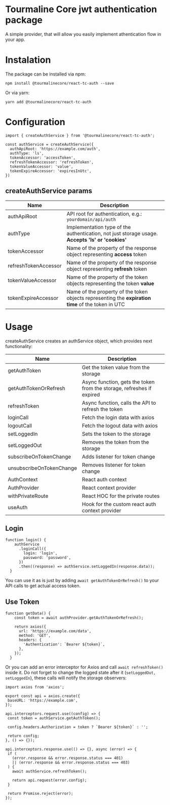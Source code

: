 # Tourmaline Core jwt authentication package

A simple provider, that will allow you easily implement athentication flow in your app.

# Instalation 

The package can be installed via npm:
```
npm install @tourmalinecore/react-tc-auth --save
```

Or via yarn:
```
yarn add @tourmalinecore/react-tc-auth
```

# Configuration  

```JS
import { createAuthService } from '@tourmalinecore/react-tc-auth';

const authService = createAuthService({
  authApiRoot: 'https://example.com/auth',
  authType: 'ls',
  tokenAccessor: 'accessToken',
  refreshTokenAccessor: 'refreshToken',
  tokenValueAccessor: 'value',
  tokenExpireAccessor: 'expiresInUtc',
})
```

## createAuthService params 

| Name | Description |
|-|-|
| authApiRoot | API root for authentication, e.g.: `yourdomain/api/auth` |
| authType | Implementation type of the authentication, not just storage usage. **Accepts 'ls' or 'cookies'** |
| tokenAccessor | Name of the property of the response object representing **access** token |
| refreshTokenAccessor | Name of the property of the response object representing **refresh** token |
| tokenValueAccessor | Name of the property of the token objects representing the token **value** |
| tokenExpireAccessor | Name of the property of the token objects representing the **expiration time** of the token in UTC |

# Usage

createAuthService creates an authService object, which provides next functionality:

| Name | Description |
|-|-|
| getAuthToken | Get the token value from the storage |
| getAuthTokenOrRefresh | Async function, gets the token from the storage, refreshes if expired |
| refreshToken | Async function, calls the API to refresh the token |
| loginCall | Fetch the login data with axios |
| logoutCall | Fetch the logout data with axios |
| setLoggedIn | Sets the token to the storage |
| setLoggedOut | Removes the token from the storage |
| subscribeOnTokenChange | Adds listener for token change |
| unsubscribeOnTokenChange | Removes listener for token change |
| AuthContext | React auth context |
| AuthProvider | React context provider |
| withPrivateRoute | React HOC for the private routes |
| useAuth | Hook for the custom react auth context provider |

## Login
```JS
function login() {
    authService
      .loginCall({
        login: 'login',
        password: 'password',
      })
      .then((response) => authService.setLoggedIn(response.data));
  }
```

You can use it as is just by adding `await getAuthTokenOrRefresh()` to your API calls to get actual access token.

## Use Token
```JS
function getData() {
    const token = await authProvider.getAuthTokenOrRefresh();

    return axios({
      url: 'https://example.com/data',
      method: 'GET',
      headers: {
        'Authentication': `Bearer ${token}`,
      },
    });
  }
```

 Or you can add an error interceptor for Axios and call `await refreshToken()` inside it. Do not forget to change the logged state after it (`setLoggedOut, setLoggedIn`), these calls will notify the storage observers: 

 ```JS
import axios from 'axios';

export const api = axios.create({
  baseURL: 'https://example.com',
});

api.interceptors.request.use((config) => {
  const token = authService.getAuthToken();

  config.headers.Authorization = token ? `Bearer ${token}` : '';

  return config;
}, () => {});

api.interceptors.response.use(() => {}, async (error) => {
  if (
    (error.response && error.response.status === 401)
    || (error.response && error.response.status === 403)
  ) {
    await authService.refreshToken();

    return api.request(error.config);
  }

  return Promise.reject(error);
});
 ```
